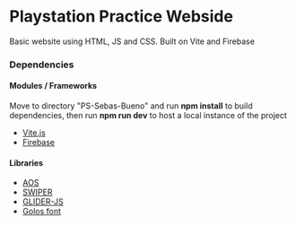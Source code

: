 # Playstation Practice Webside
Basic website using HTML, JS and CSS. Built on Vite and Firebase

### Dependencies
#### Modules / Frameworks
Move to directory "PS-Sebas-Bueno" and run **npm install** to build dependencies, then run **npm run dev** to host a local instance of the project

- [Vite.js](https://vitejs.dev/)
- [Firebase](https://firebase.google.com/)


#### Libraries
- [AOS](https://unpkg.com/aos@next/)
- [SWIPER](https://cdn.jsdelivr.net/npm/swiper@8/)
- [GLIDER-JS](https://cdn.jsdelivr.net/npm/glider-js@1.7.3/)
- [Golos font](https://fonts.googleapis.com/css2?family=Golos+Text:wght@400;500;600;700&display=swap)

